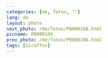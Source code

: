```yaml
---
categories: [de, fotos, '']
lang: de
layout: photo
next_photo: /de/fotos/P0000108.html
picname: P0000109
prev_photo: /de/fotos/P0000106.html
tags: [Giraffes]
---
```

